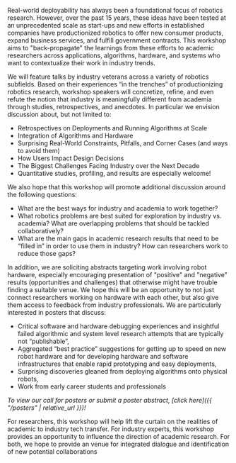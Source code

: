 Real-world deployability has always been a foundational focus of robotics research. However, over the past 15 years, these ideas have been tested at an unprecedented scale as start-ups and new efforts in established companies have productionized robotics to offer new consumer products, expand business services, and fulfill government contracts. This workshop aims to "back-propagate" the learnings from these efforts to academic researchers across applications, algorithms, hardware, and systems who want to contextualize their work in industry trends.

We will feature talks by industry veterans across a variety of robotics subfields. Based on their experiences “in the trenches” of productionizing robotics research, workshop speakers will concretize, refine, and even refute the notion that industry is meaningfully different from academia through studies, retrospectives, and anecdotes. In particular we envision discussion about, but not limited to:
+ Retrospectives on Deployments and Running Algorithms at Scale
+ Integration of Algorithms and Hardware
+ Surprising Real-World Constraints, Pitfalls, and Corner Cases (and ways to avoid them)
+ How Users Impact Design Decisions
+ The Biggest Challenges Facing Industry over the Next Decade
+ Quantitative studies, profiling, and results are especially welcome!

We also hope that this workshop will promote additional discussion around the following questions:
+ What are the best ways for industry and academia to work together?
+ What robotics problems are best suited for exploration by industry vs. academia? What are overlapping problems that should be tackled collaboratively?
+ What are the main gaps in academic research results that need to be “filled in” in order to use them in industry? How can researchers work to reduce those gaps?

In addition, we are soliciting abstracts targeting work involving robot hardware, especially encouraging presentation of "positive" and "negative" results (opportunities and challenges) that otherwise might have trouble finding a suitable venue. We hope this will be an opportunity to not just connect researchers working on hardware with each other, but also give them access to feedback from industry professionals. We are particularly interested in posters that discuss:
+ Critical software and hardware debugging experiences and insightful failed algorithmic and system level research attempts that are typically not “publishable”,
+ Aggregated “best practice” suggestions for getting up to speed on new robot hardware and for developing hardware and software infrastructures that enable rapid prototyping and easy deployments,
+ Surprising discoveries gleaned from deploying algorithms onto physical robots,
+ Work from early career students and professionals

*To view our call for posters or submit a poster abstract, [click here]({{ "/posters" | relative_url }})!*

For researchers, this workshop will help lift the curtain on the realities of academic to industry tech transfer. For industry experts, this workshop provides an opportunity to influence the direction of academic research. For both, we hope to provide an venue for integrated dialogue and identification of new potential collaborations
